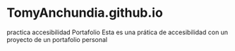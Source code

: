 # TomyAnchundia.github.io
practica accesibilidad Portafolio
Esta es una prática de accesibilidad  con un proyecto de un portafolio personal
